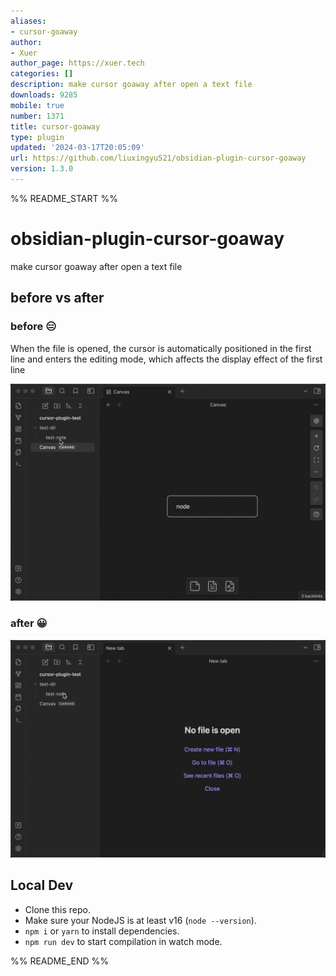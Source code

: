 ```yaml
---
aliases:
- cursor-goaway
author:
- Xuer
author_page: https://xuer.tech
categories: []
description: make cursor goaway after open a text file
downloads: 9285
mobile: true
number: 1371
title: cursor-goaway
type: plugin
updated: '2024-03-17T20:05:09'
url: https://github.com/liuxingyu521/obsidian-plugin-cursor-goaway
version: 1.3.0
---
```


%% README_START %%

# obsidian-plugin-cursor-goaway

make cursor goaway after open a text file

## before vs after

### before 😑

When the file is opened, the cursor is automatically positioned in the first line and enters the editing mode, which affects the display effect of the first line

![cursor-goaway-before](https://raw.githubusercontent.com/liuxingyu521/obsidian-plugin-cursor-goaway/HEAD/screenshots/cursor-goaway-before.gif)

### after 😀

![cursor-goaway-after](https://raw.githubusercontent.com/liuxingyu521/obsidian-plugin-cursor-goaway/HEAD/screenshots/cursor-goaway-after.gif)

## Local Dev

- Clone this repo.
- Make sure your NodeJS is at least v16 (`node --version`).
- `npm i` or `yarn` to install dependencies.
- `npm run dev` to start compilation in watch mode.


%% README_END %%